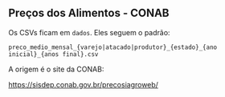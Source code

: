 Preços dos Alimentos - CONAB
--

Os CSVs ficam em `dados`. Eles seguem o padrão:

`preco_medio_mensal_{varejo|atacado|produtor}_{estado}_{ano inicial}_{anos final}.csv`


A origem é o site da CONAB:

https://sisdep.conab.gov.br/precosiagroweb/
